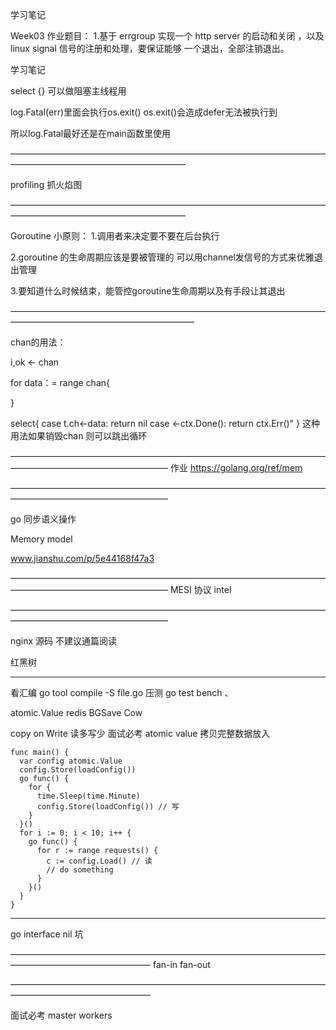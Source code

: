 学习笔记

Week03 作业题目：
1.基于 errgroup 实现一个 http server 的启动和关闭 ，以及 linux signal 信号的注册和处理，要保证能够 一个退出，全部注销退出。



学习笔记

select {} 可以做阻塞主线程用


log.Fatal(err)里面会执行os.exit()
os.exit()会造成defer无法被执行到

所以log.Fatal最好还是在main函数里使用

————————————————————————————————————————————————————————

profiling 抓火焰图


————————————————————————————————————————————————————————

Goroutine 小原则：
1.调用者来决定要不要在后台执行

2.goroutine 的生命周期应该是要被管理的   可以用channel发信号的方式来优雅退出管理

3.要知道什么时候结束，能管控goroutine生命周期以及有手段让其退出


—————————————————————————————————————————————————————————

chan的用法：

i,ok <- chan

for data：= range chan{
	
}

select{
	case t.ch<-data:
		return nil
	case <-ctx.Done():
	return ctx.Err()"
}
这种用法如果销毁chan 则可以跳出循环



——————————————————————————————————————————————————————
作业
https://golang.org/ref/mem


——————————————————————————————————————————————————————

go 同步语义操作

Memory model

www.jianshu.com/p/5e44168f47a3


——————————————————————————————————————————————————————
MESI 协议 intel


——————————————————————————————————————————————————————

nginx 源码 不建议通篇阅读

红黑树





________________________________________________


看汇编 go tool compile -S file.go
压测 go test bench 、


atomic.Value
redis  BGSave Cow  

copy on Write   读多写少 面试必考  atomic value
 拷贝完整数据放入
```
func main() {
  var config atomic.Value
  config.Store(loadConfig())
  go func() {
    for {
      time.Sleep(time.Minute)
      config.Store(loadConfig()) // 写
    }
  }()
  for i := 0; i < 10; i++ {
    go func() {
      for r := range requests() {
        c := config.Load() // 读
        // do something
      }
    }()
  }
}
```



 ____________________________________________________

 go interface nil 坑



 ————————————————————————————————————————————————————
 fan-in  fan-out


 ————————————————————————————————————————————————————


 面试必考  master workers